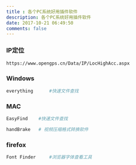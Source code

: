 ```yaml
---
title : 各个PC系统好用插件软件
description: 各个PC系统好用插件软件
date: 2017-10-21 06:49:50
comments: false
---
```


### IP定位
```bash
https://www.opengps.cn/Data/IP/LocHighAcc.aspx
```
### Windows
```bash
everything      #快速文件查找
```
### MAC
```bash
EasyFind    #快速文件查找

handBrake   # 视频压缩格式转换软件
```
### firefox
```bash
Font Finder     #浏览器字体查看工具
```
